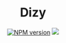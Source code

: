 <h1 align="center">Dizy</h1>

<p align="center">
	<a href="https://www.npmjs.com/package/dizy" target="__blank"><img src="https://img.shields.io/npm/v/dizy?color=0476bc&label=" alt="NPM version"></a>
	<a href="https://codecov.io/gh/kelian9/dizy" >
		<img src="https://codecov.io/gh/kelian9/dizy/graph/badge.svg?token=0ASEASXF1Q"/>
	</a>
</p>
